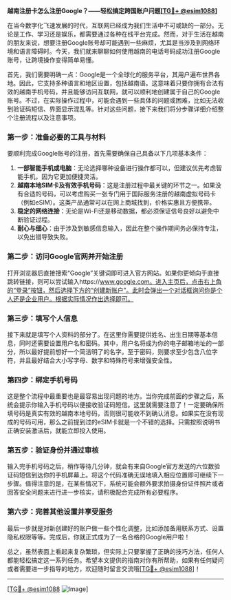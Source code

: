 **越南注册卡怎么注册Google？——轻松搞定跨国账户问题[[TG💪+ @esim1088](https://t.me/s/esim1088)]**

在当今数字化飞速发展的时代，互联网已经成为我们生活中不可或缺的一部分。无论是工作、学习还是娱乐，都需要通过各种在线平台完成。然而，对于生活在越南的朋友来说，想要注册Google账号却可能遇到一些麻烦，尤其是当涉及到网络环境和语言障碍时。今天，我们就来聊聊如何使用越南的电话号码成功注册Google账号，让跨境操作变得简单易懂。

首先，我们需要明确一点：Google是一个全球化的服务平台，其用户遍布世界各地。因此，它支持多种语言和地区设置，包括越南语。这意味着只要你拥有合法有效的越南手机号码，并且能够访问互联网，就可以顺利地创建属于自己的Google账号。不过，在实际操作过程中，可能会遇到一些具体的问题或困难，比如无法收到验证码短信、界面显示混乱等。针对这些问题，接下来我们将分步骤详细介绍整个注册流程以及注意事项。

### 第一步：准备必要的工具与材料

要顺利完成Google账号的注册，首先需要确保自己具备以下几项基本条件：

1. **一部智能手机或电脑**：无论选择哪种设备进行操作都可以，但建议优先考虑智能手机，因为它更加便捷灵活。
2. **越南本地SIM卡及有效手机号码**：这是注册过程中最关键的环节之一。如果没有合适的号码，可以考虑购买一张专门用于国际服务注册的越南虚拟号码卡（例如eSIM）。这类产品通常可以在网上商城找到，价格实惠且方便携带。
3. **稳定的网络连接**：无论是Wi-Fi还是移动数据，都必须保证信号良好以避免中断验证过程。
4. **耐心与细心**：由于涉及到敏感信息输入，因此在整个操作期间务必保持专注，以免出错导致失败。

### 第二步：访问Google官网并开始注册

打开浏览器后直接搜索“Google”关键词即可进入官方网站。如果你更倾向于直接跳转链接，则可以尝试输入https://www.google.com。进入主页后，点击右上角的“登录”按钮，然后选择下方的“创建新账户”。此时会弹出一个对话框询问你是个人还是企业用户。根据实际情况作出选择即可。

### 第三步：填写个人信息

接下来就是填写个人资料的部分了。在这里你需要提供姓名、出生日期等基本信息，同时还需要设置用户名和密码。其中，用户名将成为你的电子邮箱地址的一部分，所以最好提前想好一个简洁明了的名字。至于密码，则要求至少包含八位字符，并且最好结合大小写字母、数字和特殊符号来增强安全性。

### 第四步：绑定手机号码

这是整个流程中最重要也是最容易出现问题的地方。当你完成前面的步骤之后，系统会提示你输入手机号码以便接收验证码短信。这里就需要注意了！一定要确保所填号码是真实有效的越南本地号码，否则很可能收不到确认消息。如果实在没有现成的号码可用，那么之前提到过的eSIM卡就是一个不错的选择。只需按照说明书正确安装激活后，就能立即投入使用。

### 第五步：验证身份并通过审核

输入完手机号码之后，稍作等待几分钟，就会有来自Google官方发送的六位数验证码短信到达你的手机屏幕上。将这个代码准确无误地填入相应位置即可继续下一步骤。值得注意的是，在某些情况下，系统可能会额外要求拍摄身份证件照片或者回答安全问题来进行进一步核实，请积极配合完成所有必要程序。

### 第六步：完善其他设置并享受服务

最后一步就是对新创建好的账户做一些个性化调整，比如添加备用联系方式、设置隐私权限等等。完成后，你就正式成为了一名合格的Google用户啦！

总之，虽然表面上看起来复杂繁琐，但实际上只要掌握了正确的技巧方法，任何人都能轻松搞定这一系列任务。希望本文提供的指南对你有所帮助，如果有任何疑问或者需要进一步指导的地方，欢迎随时留言交流哦[[TG💪+ @esim1088](https://t.me/s/esim1088)]！

---

[[TG💪+ @esim1088](https://t.me/s/esim1088) ![Image](https://i.postimg.cc/4NQfJmqS/Snipaste-2025-05-13-00-14-12.png)]